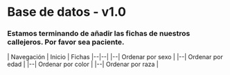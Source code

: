 # Base de datos - v1.0

### Estamos terminando de añadir las fichas de nuestros callejeros. Por favor sea paciente.

| Navegación
| Inicio | Fichas
|--|--|
|--| Ordenar por sexo |
|--| Ordenar por edad |
|--| Ordenar por color |
|--| Ordenar por raza |
